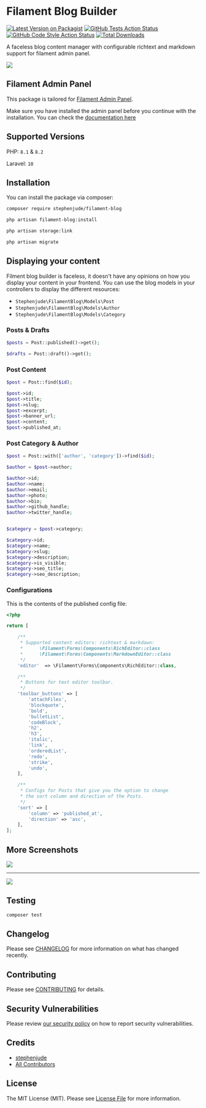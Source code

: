 # Filament Blog Builder

[![Latest Version on Packagist](https://img.shields.io/packagist/v/stephenjude/filament-blog.svg?style=flat-square)](https://packagist.org/packages/stephenjude/filament-blog)
[![GitHub Tests Action Status](https://img.shields.io/github/workflow/status/stephenjude/filament-blog/run-tests?label=tests)](https://github.com/stephenjude/filament-blog/actions?query=workflow%3Arun-tests+branch%3Amain)
[![GitHub Code Style Action Status](https://img.shields.io/github/workflow/status/stephenjude/filament-blog/Check%20&%20fix%20styling?label=code%20style)](https://github.com/stephenjude/filament-blog/actions?query=workflow%3A"Check+%26+fix+styling"+branch%3Amain)
[![Total Downloads](https://img.shields.io/packagist/dt/stephenjude/filament-blog.svg?style=flat-square)](https://packagist.org/packages/stephenjude/filament-blog)

A faceless blog content manager with configurable richtext and markdown support for filament admin panel.

![](./art/screen1.png)

## Filament Admin Panel

This package is tailored for [Filament Admin Panel](https://filamentphp.com/).

Make sure you have installed the admin panel before you continue with the installation. You can check the [documentation here](https://filamentphp.com/docs/admin)

## Supported Versions

PHP: `8.1` & `8.2`

Laravel: `10`

## Installation

You can install the package via composer:

```bash
composer require stephenjude/filament-blog

php artisan filament-blog:install

php artisan storage:link

php artisan migrate
```

## Displaying your content

Filment blog builder is faceless, it doesn't have any opinions on how you display your content in your frontend. You can use the blog models in your controllers to display the different resources:

-   `Stephenjude\FilamentBlog\Models\Post`
-   `Stephenjude\FilamentBlog\Models\Author`
-   `Stephenjude\FilamentBlog\Models\Category`

### Posts & Drafts

```php
$posts = Post::published()->get();

$drafts = Post::draft()->get();

```

### Post Content

```php
$post = Post::find($id);

$post->id;
$post->title;
$post->slug;
$post->excerpt;
$post->banner_url;
$post->content;
$post->published_at;
```

### Post Category & Author

```php
$post = Post::with(['author', 'category'])->find($id);

$author = $post->author;

$author->id;
$author->name;
$author->email;
$author->photo;
$author->bio;
$author->github_handle;
$author->twitter_handle;


$category = $post->category;

$category->id;
$category->name;
$category->slug;
$category->description;
$category->is_visible;
$category->seo_title;
$category->seo_description;

```

### Configurations

This is the contents of the published config file:

```php
<?php

return [

    /**
     * Supported content editors: richtext & markdown:
     *      \Filament\Forms\Components\RichEditor::class
     *      \Filament\Forms\Components\MarkdownEditor::class
     */
    'editor'  => \Filament\Forms\Components\RichEditor::class,

    /**
     * Buttons for text editor toolbar.
     */
    'toolbar_buttons' => [
        'attachFiles',
        'blockquote',
        'bold',
        'bulletList',
        'codeBlock',
        'h2',
        'h3',
        'italic',
        'link',
        'orderedList',
        'redo',
        'strike',
        'undo',
    ],

    /**
     * Configs for Posts that give you the option to change
     * the sort column and direction of the Posts.
     */
    'sort' => [
        'column' => 'published_at',
        'direction' => 'asc',
    ],
];
```

## More Screenshots

![](./art/screen2.png)

---

![](./art/screen3.png)

## Testing

```bash
composer test
```

## Changelog

Please see [CHANGELOG](CHANGELOG.md) for more information on what has changed recently.

## Contributing

Please see [CONTRIBUTING](.github/CONTRIBUTING.md) for details.

## Security Vulnerabilities

Please review [our security policy](../../security/policy) on how to report security vulnerabilities.

## Credits

-   [stephenjude](https://github.com/stephenjude)
-   [All Contributors](../../contributors)

## License

The MIT License (MIT). Please see [License File](LICENSE.md) for more information.
